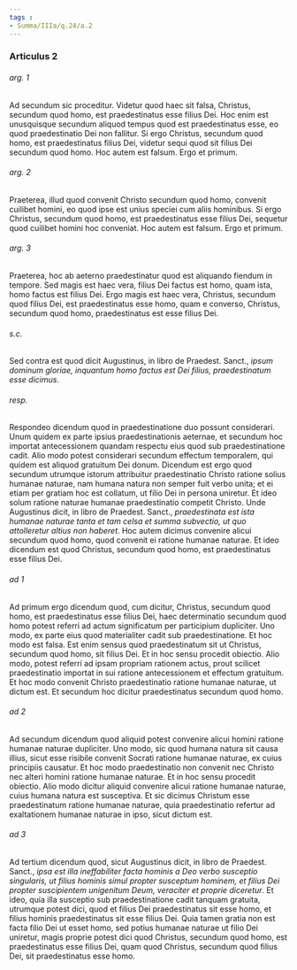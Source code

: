 ```yaml
---
tags : 
- Summa/IIIa/q.24/a.2
---
```


### Articulus 2

###### arg. 1
Ad secundum sic proceditur. Videtur quod haec sit falsa, Christus, secundum quod homo, est praedestinatus esse filius Dei. Hoc enim est unusquisque secundum aliquod tempus quod est praedestinatus esse, eo quod praedestinatio Dei non fallitur. Si ergo Christus, secundum quod homo, est praedestinatus filius Dei, videtur sequi quod sit filius Dei secundum quod homo. Hoc autem est falsum. Ergo et primum.

###### arg. 2
Praeterea, illud quod convenit Christo secundum quod homo, convenit cuilibet homini, eo quod ipse est unius speciei cum aliis hominibus. Si ergo Christus, secundum quod homo, est praedestinatus esse filius Dei, sequetur quod cuilibet homini hoc conveniat. Hoc autem est falsum. Ergo et primum.

###### arg. 3
Praeterea, hoc ab aeterno praedestinatur quod est aliquando fiendum in tempore. Sed magis est haec vera, filius Dei factus est homo, quam ista, homo factus est filius Dei. Ergo magis est haec vera, Christus, secundum quod filius Dei, est praedestinatus esse homo, quam e converso, Christus, secundum quod homo, praedestinatus est esse filius Dei.

###### s.c.
Sed contra est quod dicit Augustinus, in libro de Praedest. Sanct., *ipsum dominum gloriae, inquantum homo factus est Dei filius, praedestinatum esse dicimus*.

###### resp.
Respondeo dicendum quod in praedestinatione duo possunt considerari. Unum quidem ex parte ipsius praedestinationis aeternae, et secundum hoc importat antecessionem quandam respectu eius quod sub praedestinatione cadit. Alio modo potest considerari secundum effectum temporalem, qui quidem est aliquod gratuitum Dei donum. Dicendum est ergo quod secundum utrumque istorum attribuitur praedestinatio Christo ratione solius humanae naturae, nam humana natura non semper fuit verbo unita; et ei etiam per gratiam hoc est collatum, ut filio Dei in persona uniretur. Et ideo solum ratione naturae humanae praedestinatio competit Christo. Unde Augustinus dicit, in libro de Praedest. Sanct., *praedestinata est ista humanae naturae tanta et tam celsa et summa subvectio, ut quo attolleretur altius non haberet*. Hoc autem dicimus convenire alicui secundum quod homo, quod convenit ei ratione humanae naturae. Et ideo dicendum est quod Christus, secundum quod homo, est praedestinatus esse filius Dei.

###### ad 1
Ad primum ergo dicendum quod, cum dicitur, Christus, secundum quod homo, est praedestinatus esse filius Dei, haec determinatio secundum quod homo potest referri ad actum significatum per participium dupliciter. Uno modo, ex parte eius quod materialiter cadit sub praedestinatione. Et hoc modo est falsa. Est enim sensus quod praedestinatum sit ut Christus, secundum quod homo, sit filius Dei. Et in hoc sensu procedit obiectio. Alio modo, potest referri ad ipsam propriam rationem actus, prout scilicet praedestinatio importat in sui ratione antecessionem et effectum gratuitum. Et hoc modo convenit Christo praedestinatio ratione humanae naturae, ut dictum est. Et secundum hoc dicitur praedestinatus secundum quod homo.

###### ad 2
Ad secundum dicendum quod aliquid potest convenire alicui homini ratione humanae naturae dupliciter. Uno modo, sic quod humana natura sit causa illius, sicut esse risibile convenit Socrati ratione humanae naturae, ex cuius principiis causatur. Et hoc modo praedestinatio non convenit nec Christo nec alteri homini ratione humanae naturae. Et in hoc sensu procedit obiectio. Alio modo dicitur aliquid convenire alicui ratione humanae naturae, cuius humana natura est susceptiva. Et sic dicimus Christum esse praedestinatum ratione humanae naturae, quia praedestinatio refertur ad exaltationem humanae naturae in ipso, sicut dictum est.

###### ad 3
Ad tertium dicendum quod, sicut Augustinus dicit, in libro de Praedest. Sanct., *ipsa est illa ineffabiliter facta hominis a Deo verbo susceptio singularis, ut filius hominis simul propter susceptum hominem, et filius Dei propter suscipientem unigenitum Deum, veraciter et proprie diceretur*. Et ideo, quia illa susceptio sub praedestinatione cadit tanquam gratuita, utrumque potest dici, quod et filius Dei praedestinatus sit esse homo, et filius hominis praedestinatus sit esse filius Dei. Quia tamen gratia non est facta filio Dei ut esset homo, sed potius humanae naturae ut filio Dei uniretur, magis proprie potest dici quod Christus, secundum quod homo, est praedestinatus esse filius Dei, quam quod Christus, secundum quod filius Dei, sit praedestinatus esse homo.

